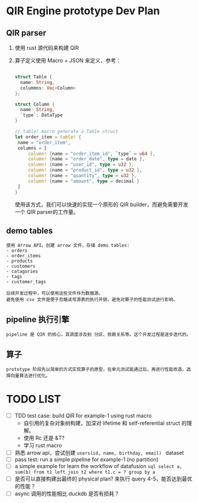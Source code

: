 # QIR Engine prototype Dev Plan

## QIR parser
1. 使用 rust 源代码来构建 QIR
2. 算子定义使用 Macro + JSON 来定义，参考：

   ```rust

   struct Table {
     name: String,
     colummns: Vec<Column>
   };

   struct Column {
     name: String,
     `type`: DataType
   }

   // table! macro generate a Table struct
   let order_item = table! {
    name = "order_item",
    columns = [
        column! {name = "order_item_id", `type` = u64 },
        column! {name = "order_date", type = date },
        column! {name = "user_id", type = u32 },
        column! {name = "product_id", type = u32 },
        column! {name = "quantity", type = u32 },
        column! {name = "amount", type = decimal }
    ]
   }
   ```   
   使用该方式，我们可以快速的实现一个原形的 QIR builder，而避免需要开发一个 QIR parser的工作量。

## demo tables
    使用 Arrow API，创建 arrow 文件，存储 demo tables:
    - orders
    - order_items
    - products
    - customers
    - catagories
    - tags
    - customer_tags

    后续开发过程中，可以使用这些文件作为数据源。
    避免使用 csv 文件是便于忽略读写源表的执行开销，避免对算子的性能测试进行影响。

## pipeline 执行引擎
    pipeline 是 QIR 的核心，其调度涉及到 分区、依赖关系等。这个开发过程是逐步迭代的。

## 算子
    prototype 阶段先以简单的方式实现算子的原型，在单元测试能通过后，再进行性能改造，选择向量算法进行优化。


# TODO LIST
- [ ] TDD test case: build QIR for example-1 using rust macro
  - 自引用的复杂对象树构建，加深对 lifetime 和 self-referential struct 的理解。
  - 使用 Rc<T> 还是 &T?
  - 学习 rust macro
- [ ] 熟悉 arrow api，尝试创建 `users(id, name, birthday, email) ` dataset
- [ ] pass test: run a simple pipeline for example-1 (no partition)
- [ ] a simple example for learn the workflow of datafusion
      ```sql select a, sum(b) from t1 left join t2 where t1.c = ? group by a```
- [ ] 是否可以直接构建出最终的 physical plan? 来执行 query 4-5，能否达到最优的性能？
- [ ] async 调用的性能相比 duckdb 是否有损耗？